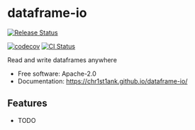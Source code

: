 # dataframe-io


<a href="https://pypi.python.org/pypi/dframeio">
    <img src="https://img.shields.io/pypi/v/dframeio.svg"
        alt = "Release Status">
</a>

[![codecov](https://codecov.io/gh/chr1st1ank/dataframe-io/branch/master/graph/badge.svg?token=4oBkRHXbfa)](https://codecov.io/gh/chr1st1ank/dataframe-io)
<a href="https://github.com/chr1st1ank/dataframe-io/actions">
    <img src="https://github.com/chr1st1ank/dataframe-io/actions/workflows/test.yml/badge.svg?branch=main" alt="CI Status">
</a>


 Read and write dataframes anywhere


* Free software: Apache-2.0
* Documentation: <https://chr1st1ank.github.io/dataframe-io/>


## Features

* TODO
